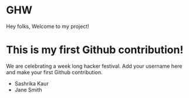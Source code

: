 # GHW

Hey folks,
Welcome to my project!

# This is my first Github contribution!

We are celebrating a week long hacker festival. Add your username here and make your first Github contribution.
- Sashrika Kaur
- Jane Smith